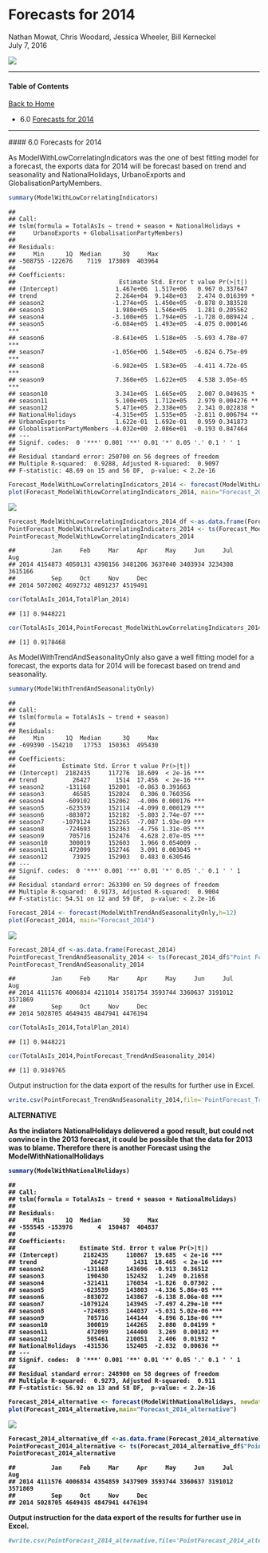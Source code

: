 # Forecasts for 2014
Nathan Mowat, Chris Woodard, Jessica Wheeler, Bill Kerneckel  
July 7, 2016  

![](6_files/figure-html/unnamed-chunk-1-1.png)<!-- -->

****************************

#### Table of Contents

[Back to Home](https://github.com/wkerneck/CaseStudy2)

* 6.0  [Forecasts for 2014](#id-section6)


****************************
<div id='id-section6.0'/>
#### 6.0 Forecasts for 2014
 
As ModelWithLowCorrelatingIndicators was the one of best fitting model for a forecast, the exports data for 2014 will be forecast based on trend and seasonality and NationalHolidays, UrbanoExports and GlobalisationPartyMembers.


```r
summary(ModelWithLowCorrelatingIndicators) 
```

```
## 
## Call:
## tslm(formula = TotalAsIs ~ trend + season + NationalHolidays + 
##     UrbanoExports + GlobalisationPartyMembers)
## 
## Residuals:
##     Min      1Q  Median      3Q     Max 
## -508755 -122676    7119  173089  403964 
## 
## Coefficients:
##                             Estimate Std. Error t value Pr(>|t|)    
## (Intercept)                1.467e+06  1.517e+06   0.967 0.337647    
## trend                      2.264e+04  9.148e+03   2.474 0.016399 *  
## season2                   -1.274e+05  1.450e+05  -0.878 0.383528    
## season3                    1.980e+05  1.546e+05   1.281 0.205562    
## season4                   -3.100e+05  1.794e+05  -1.728 0.089424 .  
## season5                   -6.084e+05  1.493e+05  -4.075 0.000146 ***
## season6                   -8.641e+05  1.518e+05  -5.693 4.78e-07 ***
## season7                   -1.056e+06  1.548e+05  -6.824 6.75e-09 ***
## season8                   -6.982e+05  1.583e+05  -4.411 4.72e-05 ***
## season9                    7.360e+05  1.622e+05   4.538 3.05e-05 ***
## season10                   3.341e+05  1.665e+05   2.007 0.049635 *  
## season11                   5.100e+05  1.712e+05   2.979 0.004276 ** 
## season12                   5.471e+05  2.338e+05   2.341 0.022838 *  
## NationalHolidays          -4.315e+05  1.535e+05  -2.811 0.006794 ** 
## UrbanoExports              1.622e-01  1.692e-01   0.959 0.341873    
## GlobalisationPartyMembers -4.032e+00  2.086e+01  -0.193 0.847464    
## ---
## Signif. codes:  0 '***' 0.001 '**' 0.01 '*' 0.05 '.' 0.1 ' ' 1
## 
## Residual standard error: 250700 on 56 degrees of freedom
## Multiple R-squared:  0.9288,	Adjusted R-squared:  0.9097 
## F-statistic: 48.69 on 15 and 56 DF,  p-value: < 2.2e-16
```

```r
Forecast_ModelWithLowCorrelatingIndicators_2014 <- forecast(ModelWithLowCorrelatingIndicators,newdata=data.frame(NationalHolidays=NationalHolidays_2014, UrbanoExports= UrbanoExports_2014, GlobalisationPartyMembers=GlobalisationPartyMembers_2014),h=12)
plot(Forecast_ModelWithLowCorrelatingIndicators_2014, main="Forecast_2014")
```

![](6_files/figure-html/unnamed-chunk-2-1.png)<!-- -->

```r
Forecast_ModelWithLowCorrelatingIndicators_2014_df <-as.data.frame(Forecast_ModelWithLowCorrelatingIndicators_2014) 
PointForecast_ModelWithLowCorrelatingIndicators_2014 <- ts(Forecast_ModelWithLowCorrelatingIndicators_2014_df$"Point Forecast", start=c(2014,1), end=c(2014,12), frequency=12)
PointForecast_ModelWithLowCorrelatingIndicators_2014
```

```
##          Jan     Feb     Mar     Apr     May     Jun     Jul     Aug
## 2014 4154873 4050131 4398156 3481206 3637040 3403934 3234308 3615166
##          Sep     Oct     Nov     Dec
## 2014 5072002 4692732 4891237 4519491
```

```r
cor(TotalAsIs_2014,TotalPlan_2014)
```

```
## [1] 0.9448221
```

```r
cor(TotalAsIs_2014,PointForecast_ModelWithLowCorrelatingIndicators_2014)
```

```
## [1] 0.9178468
```

As ModelWithTrendAndSeasonalityOnly also gave a well fitting model for a forecast, the exports data for 2014 will be forecast based on trend and seasonality. 


```r
summary(ModelWithTrendAndSeasonalityOnly) 
```

```
## 
## Call:
## tslm(formula = TotalAsIs ~ trend + season)
## 
## Residuals:
##     Min      1Q  Median      3Q     Max 
## -699390 -154210   17753  150363  495430 
## 
## Coefficients:
##             Estimate Std. Error t value Pr(>|t|)    
## (Intercept)  2182435     117276  18.609  < 2e-16 ***
## trend          26427       1514  17.456  < 2e-16 ***
## season2      -131168     152001  -0.863 0.391663    
## season3        46585     152024   0.306 0.760356    
## season4      -609102     152062  -4.006 0.000176 ***
## season5      -623539     152114  -4.099 0.000129 ***
## season6      -883072     152182  -5.803 2.74e-07 ***
## season7     -1079124     152265  -7.087 1.93e-09 ***
## season8      -724693     152363  -4.756 1.31e-05 ***
## season9       705716     152476   4.628 2.07e-05 ***
## season10      300019     152603   1.966 0.054009 .  
## season11      472099     152746   3.091 0.003045 ** 
## season12       73925     152903   0.483 0.630546    
## ---
## Signif. codes:  0 '***' 0.001 '**' 0.01 '*' 0.05 '.' 0.1 ' ' 1
## 
## Residual standard error: 263300 on 59 degrees of freedom
## Multiple R-squared:  0.9173,	Adjusted R-squared:  0.9004 
## F-statistic: 54.51 on 12 and 59 DF,  p-value: < 2.2e-16
```

```r
Forecast_2014 <- forecast(ModelWithTrendAndSeasonalityOnly,h=12)
plot(Forecast_2014, main="Forecast_2014")
```

![](6_files/figure-html/unnamed-chunk-3-1.png)<!-- -->

```r
Forecast_2014_df <-as.data.frame(Forecast_2014) 
PointForecast_TrendAndSeasonality_2014 <- ts(Forecast_2014_df$"Point Forecast", start=c(2014,1), end=c(2014,12), frequency=12)
PointForecast_TrendAndSeasonality_2014
```

```
##          Jan     Feb     Mar     Apr     May     Jun     Jul     Aug
## 2014 4111576 4006834 4211014 3581754 3593744 3360637 3191012 3571869
##          Sep     Oct     Nov     Dec
## 2014 5028705 4649435 4847941 4476194
```

```r
cor(TotalAsIs_2014,TotalPlan_2014)
```

```
## [1] 0.9448221
```

```r
cor(TotalAsIs_2014,PointForecast_TrendAndSeasonality_2014)
```

```
## [1] 0.9349765
```

Output instruction for the data export of the results for further use in Excel. 


```r
write.csv(PointForecast_TrendAndSeasonality_2014,file='PointForecast_TrendAndSeasonality_2014.csv')
```

<strong>ALTERNATIVE</storng>

As the indiators NationalHolidays delievered a good result, but could not convince in the 2013 forecast, it could be possible that the data for 2013 was to blame. Therefore there is another Forecast using the ModelWithNationalHolidays


```r
summary(ModelWithNationalHolidays)
```

```
## 
## Call:
## tslm(formula = TotalAsIs ~ trend + season + NationalHolidays)
## 
## Residuals:
##     Min      1Q  Median      3Q     Max 
## -555545 -153976       4  150487  404837 
## 
## Coefficients:
##                  Estimate Std. Error t value Pr(>|t|)    
## (Intercept)       2182435     110867  19.685  < 2e-16 ***
## trend               26427       1431  18.465  < 2e-16 ***
## season2           -131168     143696  -0.913  0.36512    
## season3            190430     152432   1.249  0.21658    
## season4           -321411     176034  -1.826  0.07302 .  
## season5           -623539     143803  -4.336 5.86e-05 ***
## season6           -883072     143867  -6.138 8.06e-08 ***
## season7          -1079124     143945  -7.497 4.29e-10 ***
## season8           -724693     144037  -5.031 5.02e-06 ***
## season9            705716     144144   4.896 8.18e-06 ***
## season10           300019     144265   2.080  0.04199 *  
## season11           472099     144400   3.269  0.00182 ** 
## season12           505461     210051   2.406  0.01932 *  
## NationalHolidays  -431536     152405  -2.832  0.00636 ** 
## ---
## Signif. codes:  0 '***' 0.001 '**' 0.01 '*' 0.05 '.' 0.1 ' ' 1
## 
## Residual standard error: 248900 on 58 degrees of freedom
## Multiple R-squared:  0.9273,	Adjusted R-squared:  0.911 
## F-statistic: 56.92 on 13 and 58 DF,  p-value: < 2.2e-16
```

```r
Forecast_2014_alternative <- forecast(ModelWithNationalHolidays, newdata=data.frame(NationalHolidays=NationalHolidays_2014),h=12)
plot(Forecast_2014_alternative,main="Forecast_2014_alternative")
```

![](6_files/figure-html/unnamed-chunk-5-1.png)<!-- -->

```r
Forecast_2014_alternative_df <-as.data.frame(Forecast_2014_alternative) 
PointForecast_2014_alternative <- ts(Forecast_2014_alternative_df$"Point Forecast", start=c(2014,1), end=c(2014,12), frequency=12)
PointForecast_2014_alternative
```

```
##          Jan     Feb     Mar     Apr     May     Jun     Jul     Aug
## 2014 4111576 4006834 4354859 3437909 3593744 3360637 3191012 3571869
##          Sep     Oct     Nov     Dec
## 2014 5028705 4649435 4847941 4476194
```

Output instruction for the data export of the results for further use in Excel.


```r
#write.csv(PointForecast_2014_alternative,file='PointForecast_2014_alternative.csv')
```
